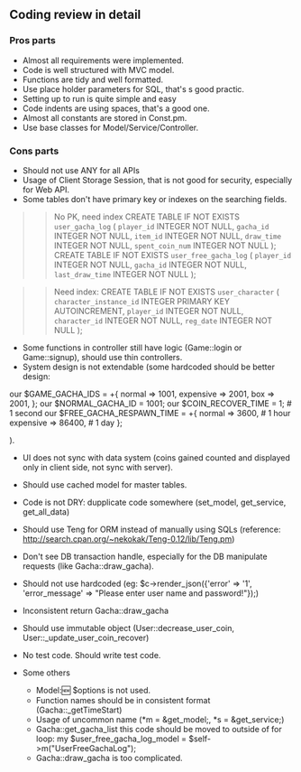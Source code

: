 ## Coding review in detail
### Pros parts

+ Almost all requirements were implemented.
+ Code is well structured with MVC model.
+ Functions are tidy and well formatted.
+ Use place holder parameters for SQL, that's s good practic.
+ Setting up to run is quite simple and easy
+ Code indents are using spaces, that's a good one.
+ Almost all constants are stored in Const.pm.
+ Use base classes for Model/Service/Controller.

### Cons parts

+ Should not use ANY for all APIs
+ Usage of Client Storage Session, that is not good for security, especially for Web API.
+ Some tables don't have primary key or indexes on the searching fields.

>> No PK, need index
CREATE TABLE IF NOT EXISTS `user_gacha_log` (
  `player_id` INTEGER NOT NULL,
  `gacha_id` INTEGER NOT NULL,
  `item_id` INTEGER NOT NULL,
  `draw_time` INTEGER NOT NULL,
  `spent_coin_num` INTEGER NOT NULL
);
CREATE TABLE IF NOT EXISTS `user_free_gacha_log` (
  `player_id` INTEGER NOT NULL,
  `gacha_id` INTEGER NOT NULL,
  `last_draw_time` INTEGER NOT NULL
);

>> Need index:
CREATE TABLE IF NOT EXISTS `user_character` (
  `character_instance_id` INTEGER PRIMARY KEY AUTOINCREMENT,
  `player_id` INTEGER NOT NULL,
  `character_id` INTEGER NOT NULL,
  `reg_date` INTEGER NOT NULL
);

+ Some functions in controller still have logic (Game::login or Game::signup), should use thin controllers.
+ System design is not extendable (some hardcoded should be better design: 

>>
our $GAME_GACHA_IDS = +{
    normal      => 1001,
    expensive   => 2001,
    box         => 2001,
};
our $NORMAL_GACHA_ID = 1001;
our $COIN_RECOVER_TIME = 1; # 1 second
our $FREE_GACHA_RESPAWN_TIME = +{
    normal      => 3600, # 1 hour
    expensive   => 86400, # 1 day
};

).
+ UI does not sync with data system (coins gained counted and displayed only in client side, not sync with server).
+ Should use cached model for master tables.
+ Code is not DRY: dupplicate code somewhere (set_model, get_service, get_all_data)
+ Should use Teng for ORM instead of manually using SQLs (reference: http://search.cpan.org/~nekokak/Teng-0.12/lib/Teng.pm)
+ Don't see DB transaction handle, especially for the DB manipulate requests (like Gacha::draw_gacha). 
+ Should not use hardcoded (eg: $c->render_json({'error' => '1', 'error_message' => "Please enter user name and password!"});)

+ Inconsistent return Gacha::draw_gacha
+ Should use immutable object (User::decrease_user_coin, User::_update_user_coin_recover)

+ No test code. Should write test code.

+ Some others
    + Model::new: $options is not used.
    + Function names should be in consistent format (Gacha::_getTimeStart)
    + Usage of uncommon name (*m = \&get_model;, *s = \&get_service;)
    + Gacha::get_gacha_list this code should be moved to outside of for loop: my $user_free_gacha_log_model = $self->m("UserFreeGachaLog");
    + Gacha::draw_gacha is too complicated.
